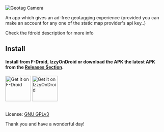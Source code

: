 ![Geotag Camera]()

An app which gives an ad-free geotagging experience (provided you can make an account for any one of the static map provider's api key..)

Check the fdroid description for more info

## Install

#### Install from F-Droid, IzzyOnDroid or download the APK the latest APK from the [Releases Section](https://github.com/mlm-games/geotag-video-camera/releases/latest).

[<img src="https://fdroid.gitlab.io/artwork/badge/get-it-on.png"
    alt="Get it on F-Droid"
    height="80">](https://f-droid.org/packages/org.app.geotagvideocamera)
[<img src="https://gitlab.com/IzzyOnDroid/repo/-/raw/master/assets/IzzyOnDroid.png"
    alt="Get it on IzzyOnDroid"
    height="80">](https://apt.izzysoft.de/packages/org.app.geotagvideocamera)

##

License: [GNU GPLv3](https://www.gnu.org/licenses/gpl-3.0.en.html)

Thank you and have a wonderful day!
